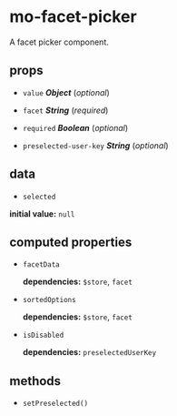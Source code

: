 # mo-facet-picker 

A facet picker component. 

## props 

- `value` ***Object*** (*optional*) 

- `facet` ***String*** (*required*) 

- `required` ***Boolean*** (*optional*) 

- `preselected-user-key` ***String*** (*optional*) 

## data 

- `selected` 

**initial value:** `null` 

## computed properties 

- `facetData` 

   **dependencies:** `$store`, `facet` 

- `sortedOptions` 

   **dependencies:** `$store`, `facet` 

- `isDisabled` 

   **dependencies:** `preselectedUserKey` 


## methods 

- `setPreselected()` 

